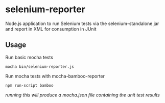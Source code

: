 selenium-reporter
=================

Node.js application to run Selenium tests via the selenium-standalone jar and report in XML for consumption in JUnit

Usage
-----
Run basic mocha tests

``` mocha bin/selenium-reporter.js ```

Run mocha tests with mocha-bamboo-reporter

``` npm run-script bamboo ```

*running this will produce a mocha.json file containing the unit test results*